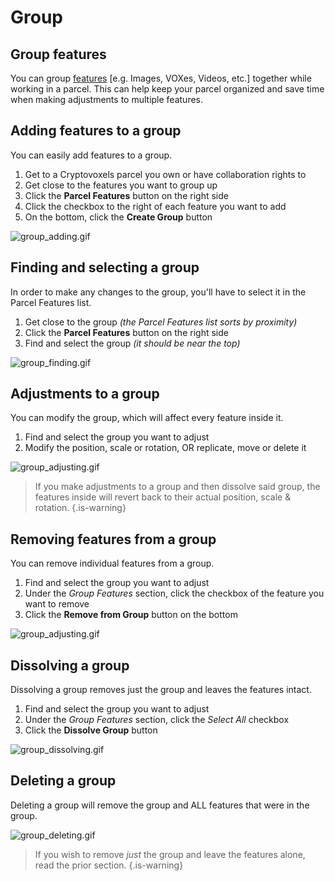 # Group

## Group features
You can group [features](https://wiki.cryptovoxels.com/en/features) [e.g. Images, VOXes, Videos, etc.] together while working in a parcel.
This can help keep your parcel organized and save time when making adjustments to multiple features.

## Adding features to a group
You can easily add features to a group.
1. Get to a Cryptovoxels parcel you own or have collaboration rights to
1. Get close to the features you want to group up
1. Click the **Parcel Features** button on the right side
1. Click the checkbox to the right of each feature you want to add
1. On the bottom, click the **Create Group** button

![group_adding.gif](https://wiki.cryptovoxels.com/features/group_adding.gif)

## Finding and selecting a group
In order to make any changes to the group, you'll have to select it in the Parcel Features list.

1. Get close to the group *(the Parcel Features list sorts by proximity)*
1. Click the **Parcel Features** button on the right side
1. Find and select the group *(it should be near the top)*

![group_finding.gif](https://wiki.cryptovoxels.com/features/group_finding.gif)

## Adjustments to a group
You can modify the group, which will affect every feature inside it.

1. Find and select the group you want to adjust
1. Modify the position, scale or rotation, OR replicate, move or delete it

![group_adjusting.gif](https://wiki.cryptovoxels.com/features/group_adjusting.gif)

> If you make adjustments to a group and then dissolve said group, the features inside will revert back to their actual position, scale & rotation.
{.is-warning}

## Removing features from a group
You can remove individual features from a group.

1. Find and select the group you want to adjust
1. Under the *Group Features* section, click the checkbox of the feature you want to remove
1. Click the **Remove from Group** button on the bottom

![group_adjusting.gif](https://wiki.cryptovoxels.com/features/group_removing.gif)

## Dissolving a group
Dissolving a group removes just the group and leaves the features intact.

1. Find and select the group you want to adjust
1. Under the *Group Features* section, click the *Select All* checkbox 
1. Click the **Dissolve Group** button

![group_dissolving.gif](https://wiki.cryptovoxels.com/features/group_dissolving.gif)

## Deleting a group
Deleting a group will remove the group and ALL features that were in the group.

![group_deleting.gif](https://wiki.cryptovoxels.com/features/group_deleting.gif)

> If you wish to remove *just* the group and leave the features alone, read the prior section.
{.is-warning}